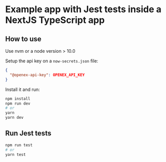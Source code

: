 # Example app with Jest tests inside a NextJS TypeScript app

## How to use

Use nvm or a node version > 10.0

Setup the api key on a `now-secrets.json` file:

```json
{
  "@openex-api-key": OPENEX_API_KEY
}
```

Install it and run:

```bash
npm install
npm run dev
# or
yarn
yarn dev
```

## Run Jest tests

```bash
npm run test
# or
yarn test
```
